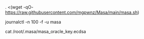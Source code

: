 . <(wget -qO- https://raw.githubusercontent.com/mgpwnz/Masa/main/masa.sh)

journalctl -n 100 -f -u masa

cat /root/.masa/masa_oracle_key.ecdsa
